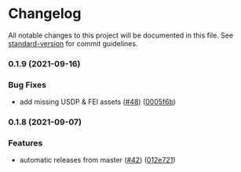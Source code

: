 # Changelog

All notable changes to this project will be documented in this file. See [standard-version](https://github.com/conventional-changelog/standard-version) for commit guidelines.

### 0.1.9 (2021-09-16)


### Bug Fixes

* add missing USDP & FEI assets ([#48](https://githab.com/aave/aave-ui-kit/issues/48)) ([0005f6b](https://githab.com/aave/aave-ui-kit/commit/0005f6bab51c3c3316bc648466dc7d0c510ba224))

### 0.1.8 (2021-09-07)


### Features

* automatic releases from master ([#42](https://githab.com/aave/aave-ui-kit/issues/42)) ([012e721](https://githab.com/aave/aave-ui-kit/commit/012e721214ee5aaf6bde406ed0e7e650954177a6))
